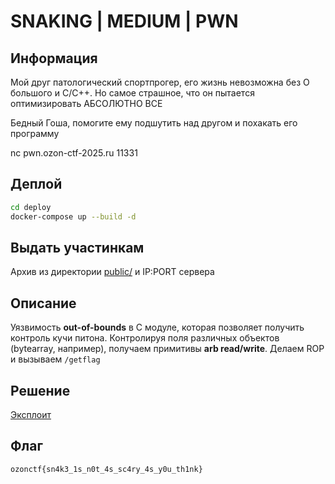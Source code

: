# SNAKING | MEDIUM | PWN

## Информация

Мой друг патологический спортпрогер, его жизнь невозможна без О большого и C/C++. Но самое страшное, что он пытается оптимизировать АБСОЛЮТНО ВСЕ

Бедный Гоша, помогите ему подшутить над другом и похакать его программу

nc pwn.ozon-ctf-2025.ru 11331

## Деплой

```sh
cd deploy
docker-compose up --build -d
```

## Выдать участинкам

Архив из директории [public/](public/) и IP:PORT сервера

## Описание

Уязвимость **out-of-bounds** в C модуле, которая позволяет получить контроль кучи питона. Контролируя
поля различных объектов (bytearray, например), получаем примитивы **arb read/write**. Делаем ROP и
вызываем `/getflag`


## Решение

[Эксплоит](solve/exploit.py)

## Флаг

`ozonctf{sn4k3_1s_n0t_4s_sc4ry_4s_y0u_th1nk}`

